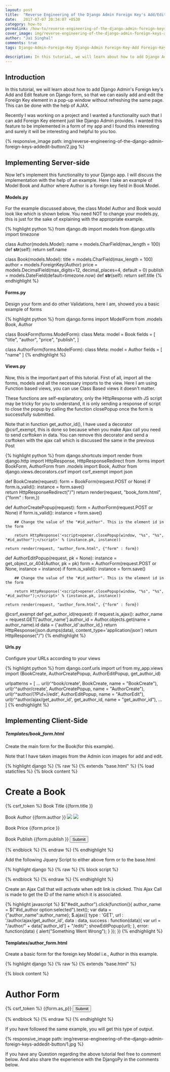 ```yaml
---
layout: post
title:  "Reverse Engineering of the Django Admin Foreign Key's Add/Edit Button"
date:   2017-07-07 20:34:07 +0530
category: how-to
permalink: /how-to/reverse-engineering-of-the-django-admin-foreign-keys-addedit-button/
cover_image: img/reverse-engineering-of-the-django-admin-foreign-keys-addedit-button/cover.jpg
author: "Jai Singhal"
comments: true
tags: Django-Admin-Foreign-Key Django-Admin Foreign-Key-Add Foreign-Key-Edit ForeignKey-add Reverse-Engineering-Django Reverse-Engineering-the-Django-Admin-Foreign-Key's-Add/Edit-Button DjangoPy django

description: In this tutorial, we will learn about how to add Django Admin's Foreign key's Add and Edit feature on Django form, so that we can easily add and edit the Foreign Key element in a pop-up window.
---
```



## Introduction
In this tutorial, we will learn about how to add Django Admin's Foreign key's Add and Edit feature on Django form, so that we can easily add and edit the Foreign Key element in a pop-up window without refreshing the same page. This can be done with the help of AJAX. 

Recently I was working on a project and I wanted a functionality such that I can add Foreign Key element just like Django Admin provides. I wanted this feature to be implemented in a form of my app and I found this interesting and surely it will be interesting and helpful to you too.

 
 {% responsive_image path: img/reverse-engineering-of-the-django-admin-foreign-keys-addedit-button/2.jpg %}


## Implementing Server-side
Now let's implement this functionality to your Django app. I will discuss the implementation with the help of an example. Here I take an example of Model Book and Author where Author is a foreign key field in Book Model. 

#### Models.py
For the example discussed above, the class Model Author and Book would look like which is shown below. You need NOT to change your models.py, this is just for the sake of explaining with the appropriate example.

{% highlight python %}
from django.db import models
from django.utils import timezone

class Author(models.Model):
	name = models.CharField(max_length = 100)
	def __str__(self):
		return self.name

class Book(models.Model):
	title = models.CharField(max_length = 100)	
	author = models.ForeignKey(Author)
	price =  models.DecimalField(max_digits=12, decimal_places=4, default = 0)
	publish = models.DateField(default=timezone.now)
	def __str__(self):
		return self.title
{% endhighlight %} 


#### Forms.py
Design your form and do other Validations, here I am, showed you a basic example of forms

{% highlight python %}
from django.forms import ModelForm
from .models Book, Author

class BookForm(forms.ModelForm):
	class Meta:
		model = Book
		fields = [
			"title",
			"author",
			"price",
			"publish",
		]

class AuthorForm(forms.ModelForm):
	class Meta:
		model = Author
		fields = [
			"name"
		]
{% endhighlight %}

#### Views.py
Now, this is the important part of this tutorial. First of all, import all the forms, models and all the necessary imports to the view. Here I am using Function based views, you can use Class Based views it doesn't matter.

These functions are self-explanatory, only the HttpResponse with JS script may be tricky for you to understand, it is only sending a response of script to close the popup by calling the function closePopup once the form is successfully submitted.

Note that in function get_author_id(), I have used a decorator @csrf_exempt, this is done so because when you make Ajax call you need to send csrftoken in data. You can remove this decorator and send a csrftoken with the ajax call which is discussed the same in the previous Post 

{% highlight python %}
from django.shortcuts import render
from django.http import HttpResponse, HttpResponseRedirect
from .forms import BookForm, AuthorForm
from .models import Book, Author
from django.views.decorators.csrf import csrf_exempt
import json

def BookCreate(request):
	form = BookForm(request.POST or None)
	if form.is_valid():
		instance = form.save()		
		return HttpResponseRedirect("/")
	return render(request, "book_form.html", {"form" : form,})

def AuthorCreatePopup(request):
	form = AuthorForm(request.POST or None)
	if form.is_valid():
		instance = form.save()

		## Change the value of the "#id_author". This is the element id in the form
		
		return HttpResponse('<script>opener.closePopup(window, "%s", "%s", "#id_author");</script>' % (instance.pk, instance))
	
	return render(request, "author_form.html", {"form" : form})

def AuthorEditPopup(request, pk = None):
	instance = get_object_or_404(Author, pk = pk)
	form = AuthorForm(request.POST or None, instance = instance)
	if form.is_valid():
		instance = form.save()
		
		## Change the value of the "#id_author". This is the element id in the form
		
		return HttpResponse('<script>opener.closePopup(window, "%s", "%s", "#id_author");</script>' % (instance.pk, instance))

	return render(request, "author_form.html", {"form" : form})

@csrf_exempt
def get_author_id(request):
	if request.is_ajax():
		author_name = request.GET['author_name']
		author_id = Author.objects.get(name = author_name).id
		data = {'author_id':author_id,}
		return HttpResponse(json.dumps(data), content_type='application/json')
	return HttpResponse("/")
{% endhighlight %} 

#### Urls.py
Configure your URLs according to your views 

{% highlight python %}
from django.conf.urls import url
from my_app.views import (BookCreate,
                          AuthorCreatePopup,
                          AuthorEditPopup,
                          get_author_id)

urlpatterns = [
    ...
    url(r'^book/create', BookCreate, name = "BookCreate"),
    url(r'^author/create', AuthorCreatePopup, name = "AuthorCreate"),
    url(r'^author/(?P<pk>\d+)/edit', AuthorEditPopup, name = "AuthorEdit"),
    url(r'^author/ajax/get_author_id', get_author_id, name = "get_author_id"),
    ...
]
 {% endhighlight %}

## Implementing Client-Side
##### Templates/book_form.html
Create the main form for the Book(for this example).

Note that I have taken images from the Admin icon images for add and edit.

{% highlight django %}
{% raw %}
{% extends "base.html" %}
{% load staticfiles %}
{% block content %}

<div class = "container">
	<h1>Create a Book</h1>
	<form method = 'POST' action= '' enctype = "multipart/form-data" novalidate id = "book-form">{% csrf_token %}
		<label for="book-title" class="control-label">Book Title</label>
			{{form.title }}
		<br><br>
		<label for="book-author" class="control-label">Book Author</label>
		{{form.author }}
		<a href="/author/create" id="add_author" onclick="return showAddPopup(this);"><img src = "{% static '/images/icon-addlink.svg' %}"></a>
		<a id="edit_author" style="cursor: pointer; cursor: hand;"><img src = "{% static '/images/icon-changelink.svg' %}"></a>
		<br><br>
		<label for="book-price" class="control-label">Book Price</label>
		{{form.price }}
		<br><br>
		<label for="book-publish" class="control-label">Book Publish</label>
		{{form.publish }}
		<input type="submit" value = "Submit" />
	</form>
</div>

{% endblock %}
{% endraw %}
{% endhighlight %}

Add the following Jquery Script to either above form or to the base.html 

{% highlight django %}
{% raw %}
{% block script %}

<script type="text/javascript">
function showEditPopup(url) {
    var win = window.open(url, "Edit", 
        'height=500,width=800,resizable=yes,scrollbars=yes');
    return false;
}
function showAddPopup(triggeringLink) {
    var name = triggeringLink.id.replace(/^add_/, '');
    href = triggeringLink.href;
    var win = window.open(href, name, 'height=500,width=800,resizable=yes,scrollbars=yes');
    win.focus();
    return false;
}
function closePopup(win, newID, newRepr, id) {
    $(id).append('<option value=' + newID + ' selected >' + newRepr + '</option>')
    win.close();
}

</script>
{% endblock %}
{% endraw %}
{% endhighlight %}

Create an Ajax Call that will activate when edit link is clicked. This Ajax Call is made to get the ID of the name which it is associated.

{% highlight javascript %}
$("#edit_author").click(function(){
	author_name = $("#id_author option:selected").text();
	var data = {"author_name":author_name};
    $.ajax({
        type : 'GET',
        url :  '/author/ajax/get_author_id',
        data : data,
        success : function(data){
        	var url = "/author/" + data['author_id'] + "/edit/";
        	showEditPopup(url);
        },
        error: function(data) {
          alert("Something Went Wrong"); 
        }
  	});
})
{% endhighlight %}

#### Templates/author_form.html
Create a basic form for the foreign key Model i.e., Author in this example.

{% highlight django %}
{% raw %}
{% extends "base.html" %}

{% block content %}
<div class = "container">
	<h1>Author Form</h1>
	<form method = 'POST' action= '' enctype = "multipart/form-data" novalidate id = "author-form">{% csrf_token %}
		{{form.as_p}}
		<input type="submit" value = "Submit" />
	</form>
</div>
{% endblock %}
{% endraw %}
{% endhighlight %}

If you have followed the same example, you will get this type of output.


{% responsive_image path: img/reverse-engineering-of-the-django-admin-foreign-keys-addedit-button/1.jpg %}

 

If you have any Question regarding the above tutorial feel free to comment below. And also share the experience with the DjangoPy in the comments below.

